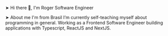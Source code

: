 ➤ Hi there 👋, I'm Roger
Software Engineer

➤ About me
I'm from Brasil
I’m currently self-teaching myself about programming in general.
Working as a Frontend Software Engineer building applications with Typescript, ReactJS and NextJS.
